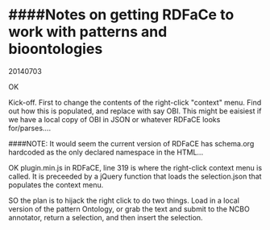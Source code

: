 ####Notes on getting RDFaCe to work with patterns and bioontologies
===============


20140703

OK

Kick-off.
First to change the contents of the right-click "context" menu.
Find out how this is populated, and replace with say OBI.
This might be eaisiest if we have a local copy of OBI in JSON or whatever RDFaCE looks for/parses....

####NOTE: It would seem the current version of RDFaCE has schema.org hardcoded as the only declared namespace in the HTML...

OK plugin.min.js in RDFaCE, line 319 is where the right-click context menu is called.
It is preceeded by a jQuery function that loads the selection.json that populates the context menu.

SO the plan is to hijack the right click to do two things. Load in a local version of the pattern Ontology, or grab the text and submit to the NCBO annotator, return a selection, and then insert the selection.

